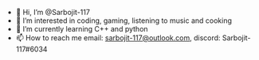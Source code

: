 - 👋 Hi, I’m @Sarbojit-117
- 👀 I’m interested in coding, gaming, listening to music and cooking
- 🌱 I’m currently learning C++ and python
- 📫 How to reach me email: sarbojit-117@outlook.com, discord: Sarbojit-117#6034

<!---
Sarbojit-117/Sarbojit-117 is a ✨ special ✨ repository because its `README.md` (this file) appears on your GitHub profile.
You can click the Preview link to take a look at your changes.
--->
